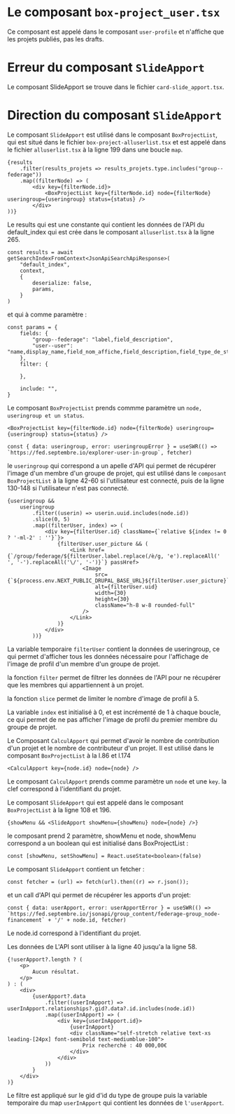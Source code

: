 # Le composant `box-project_user.tsx`

Ce composant est appelé dans le composant `user-profile` et n'affiche que les projets publiés, pas les drafts.

# Erreur du composant `SlideApport`

Le composant SlideApport se trouve dans le fichier `card-slide_apport.tsx`.

# Direction du composant `SlideApport`

Le composant `SlideApport` est utilisé dans le composant `BoxProjectList`, qui est situé dans le fichier `box-project-alluserlist.tsx` et est appelé dans le fichier `alluserlist.tsx` à la ligne 199 dans une boucle `map`.

```tsx
{results
	.filter(results_projets => results_projets.type.includes("group--federage"))
	.map((filterNode) => (
		<div key={filterNode.id}>
			<BoxProjectList key={filterNode.id} node={filterNode} useringroup={useringroup} status={status} />
		</div>
))}
```

Le results qui est une constante qui contient les données de l'API du default_index qui est crée dans le composant `alluserlist.tsx` à la ligne 265.

```tsx
const results = await getSearchIndexFromContext<JsonApiSearchApiResponse>(
	"default_index",
	context,
	{
		deserialize: false,
		params,
	}
)
```

et qui à comme paramètre :

```tsx
const params = {
	fields: {
		"group--federage": "label,field_description",
		"user--user": "name,display_name,field_nom_affiche,field_description,field_type_de_structure,user_picture",
	},
	filter: {

	},

	include: "",
}
```

Le composant `BoxProjectList` prends commme paramètre un `node, useringroup et un status`.

```tsx
<BoxProjectList key={filterNode.id} node={filterNode} useringroup={useringroup} status={status} />
```

```tsx
const { data: useringroup, error: useringroupError } = useSWR(() => `https://fed.septembre.io/explorer-user-in-group`, fetcher)
```

le `useringroup` qui correspond a un apelle d'API qui permet de récupérer l'image d'un membre d'un groupe de projet,
qui est utilisé dans le `composant BoxProjectList` à la ligne 42-60 si l'utilisateur est connecté, puis de la ligne 130-148 si l'utilisateur n'est pas connecté.

```tsx
{useringroup &&
	useringroup
		.filter((userin) => userin.uuid.includes(node.id))
		.slice(0, 5)
		.map((filterUser, index) => (
			<div key={filterUser.id} className={`relative ${index != 0 ? '-ml-2' : ''}`}>
				{filterUser.user_picture && (
					<Link href={`/group/federage/${filterUser.label.replace(/è/g, 'e').replaceAll(' ', '-').replaceAll('\/', '-')}`} passHref>
						<Image
							src={`${process.env.NEXT_PUBLIC_DRUPAL_BASE_URL}${filterUser.user_picture}`}
							alt={filterUser.uid}
							width={30}
							height={30}
							className="h-8 w-8 rounded-full"
						/>
					</Link>
				)}
			</div>
		))}
```
La variable temporaire `filterUser` contient la données de useringroup, ce qui permet d'afficher tous les données nécessaire pour l'affichage de l'image de profil d'un membre d'un groupe de projet.

la fonction `filter` permet de filtrer les données de l'API pour ne récupérer que les membres qui appartiennent à un projet.

la fonction `slice` permet de limiter le nombre d'image de profil à 5.

La variable `index` est initialisé à 0, et est incrémenté de 1 à chaque boucle, ce qui permet de ne pas afficher l'image de profil du premier membre du groupe de projet.

Le Composant `CalculApport` qui permet d'avoir le nombre de contribution d'un projet et le nombre de contributeur d'un projet.
Il est utilisé dans le composant `BoxProjectList` à la l.86 et l.174

```tsx
<CalculApport key={node.id} node={node} />
```

Le composant `CalculApport` prends comme paramètre un `node` et une `key`.
la clef correspond à l'identifiant du projet.

Le composant `SlideApport` qui est appelé dans le composant `BoxProjectList` à la ligne 108 et 196.
```tsx
{showMenu && <SlideApport showMenu={showMenu} node={node} />}
```

le composant prend 2 paramètre, showMenu et node,
showMenu correspond a un boolean qui est initialisé dans BoxProjectList :

```tsx
const [showMenu, setShowMenu] = React.useState<boolean>(false)
```

Le composant `SlideApport` contient un fetcher :

```tsx
const fetcher = (url) => fetch(url).then((r) => r.json());
```

et un call d'API qui permet de récupérer les apports d'un projet:

```tsx
const { data: userApport, error: userApportError } = useSWR(() => `https://fed.septembre.io/jsonapi/group_content/federage-group_node-financement` + '/' + node.id, fetcher)
```

Le node.id correspond à l'identifiant du projet.

Les données de L'API sont utiliser à la ligne 40 jusqu'a la ligne 58.

```tsx
{!userApport?.length ? (
	<p>
		Aucun résultat.
	</p>
) : (
	<div>
		{userApport?.data
			.filter((userInApport) => userInApport.relationships?.gid?.data?.id.includes(node.id))
			.map((userInApport) => (
				<div key={userInApport.id}>
					{userInApport}
					<div className="self-stretch relative text-xs leading-[24px] font-semibold text-mediumblue-100">
						Prix recherché : 40 000,00€
					</div>
				</div>
			))
		}
	</div>
)}
```

Le filtre est appliqué sur le gid d'id du type de groupe puis la variable temporaire du map `userInApport` qui contient les données de `l'userApport`.